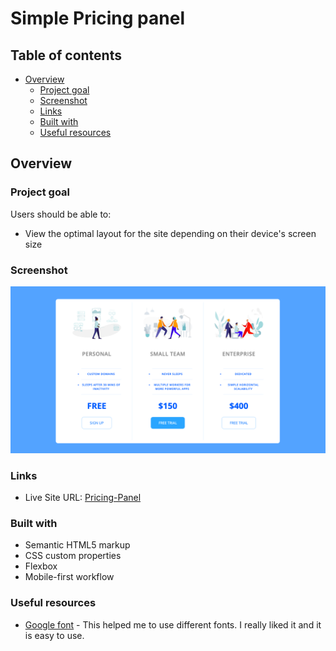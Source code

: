 # Simple Pricing panel


## Table of contents

- [Overview](#overview)
  - [Project goal](#project-goal)
  - [Screenshot](#screenshot)
  - [Links](#links)
  - [Built with](#built-with)
  - [Useful resources](#useful-resources)



## Overview

### Project goal

Users should be able to:

- View the optimal layout for the site depending on their device's screen size

### Screenshot

![](icons/screenshot.png)


### Links

- Live Site URL: [Pricing-Panel](https://ahmedtakeshy.github.io/Pricing-Panel/)

### Built with

- Semantic HTML5 markup
- CSS custom properties
- Flexbox
- Mobile-first workflow


### Useful resources

- [Google font](https://fonts.google.com/) - This helped me to use different fonts. I really liked it and it is easy to use.

